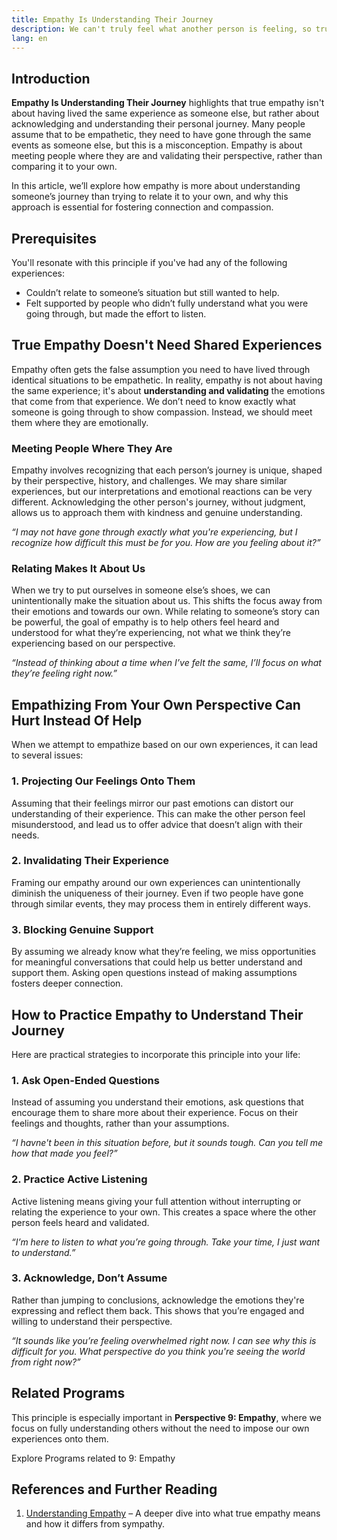 ```yaml
---
title: Empathy Is Understanding Their Journey  
description: We can't truly feel what another person is feeling, so true empathy is all about understanding and validating how they got to their perspective.
lang: en  
---
```


## Introduction  

**Empathy Is Understanding Their Journey** highlights that true empathy isn't about having lived the same experience as someone else, but rather about acknowledging and understanding their personal journey. Many people assume that to be empathetic, they need to have gone through the same events as someone else, but this is a misconception. Empathy is about meeting people where they are and validating their perspective, rather than comparing it to your own.

In this article, we’ll explore how empathy is more about understanding someone’s journey than trying to relate it to your own, and why this approach is essential for fostering connection and compassion.

## Prerequisites  

You'll resonate with this principle if you've had any of the following experiences:
- Couldn’t relate to someone’s situation but still wanted to help.
- Felt supported by people who didn’t fully understand what you were going through, but made the effort to listen.

## True Empathy Doesn't Need Shared Experiences

Empathy often gets the false assumption you need to have lived through identical situations to be empathetic. In reality, empathy is not about having the same experience; it's about **understanding and validating** the emotions that come from that experience. We don’t need to know exactly what someone is going through to show compassion. Instead, we should meet them where they are emotionally.

### Meeting People Where They Are

Empathy involves recognizing that each person’s journey is unique, shaped by their perspective, history, and challenges. We may share similar experiences, but our interpretations and emotional reactions can be very different. Acknowledging the other person's journey, without judgment, allows us to approach them with kindness and genuine understanding.

_“I may not have gone through exactly what you're experiencing, but I recognize how difficult this must be for you. How are you feeling about it?”_

### Relating Makes It About Us

When we try to put ourselves in someone else’s shoes, we can unintentionally make the situation about us. This shifts the focus away from their emotions and towards our own. While relating to someone’s story can be powerful, the goal of empathy is to help others feel heard and understood for what they’re experiencing, not what we think they’re experiencing based on our perspective.

_“Instead of thinking about a time when I’ve felt the same, I’ll focus on what they’re feeling right now.”_

## Empathizing From Your Own Perspective Can Hurt Instead Of Help

When we attempt to empathize based on our own experiences, it can lead to several issues:

### 1. **Projecting Our Feelings Onto Them**  
Assuming that their feelings mirror our past emotions can distort our understanding of their experience. This can make the other person feel misunderstood, and lead us to offer advice that doesn’t align with their needs.

### 2. **Invalidating Their Experience**  
Framing our empathy around our own experiences can unintentionally diminish the uniqueness of their journey. Even if two people have gone through similar events, they may process them in entirely different ways.

### 3. **Blocking Genuine Support**  
By assuming we already know what they’re feeling, we miss opportunities for meaningful conversations that could help us better understand and support them. Asking open questions instead of making assumptions fosters deeper connection.

## How to Practice Empathy to Understand Their Journey

Here are practical strategies to incorporate this principle into your life:

### 1. Ask Open-Ended Questions

Instead of assuming you understand their emotions, ask questions that encourage them to share more about their experience. Focus on their feelings and thoughts, rather than your assumptions.

_“I havne't been in this situation before, but it sounds tough. Can you tell me how that made you feel?”_

### 2. Practice Active Listening

Active listening means giving your full attention without interrupting or relating the experience to your own. This creates a space where the other person feels heard and validated.

_“I’m here to listen to what you’re going through. Take your time, I just want to understand.”_

### 3. Acknowledge, Don’t Assume

Rather than jumping to conclusions, acknowledge the emotions they're expressing and reflect them back. This shows that you’re engaged and willing to understand their perspective.

_“It sounds like you’re feeling overwhelmed right now. I can see why this is difficult for you. What perspective do you think you're seeing the world from right now?”_

## Related Programs  

This principle is especially important in **Perspective 9: Empathy**, where we focus on fully understanding others without the need to impose our own experiences onto them.

<ButtonLink to="/unlock-your-potential/programs?filters=LEVEL_9">Explore Programs related to 9: Empathy</ButtonLink>

## References and Further Reading  

1. [Understanding Empathy](https://www.psychologytoday.com/us/basics/empathy) – A deeper dive into what true empathy means and how it differs from sympathy.  